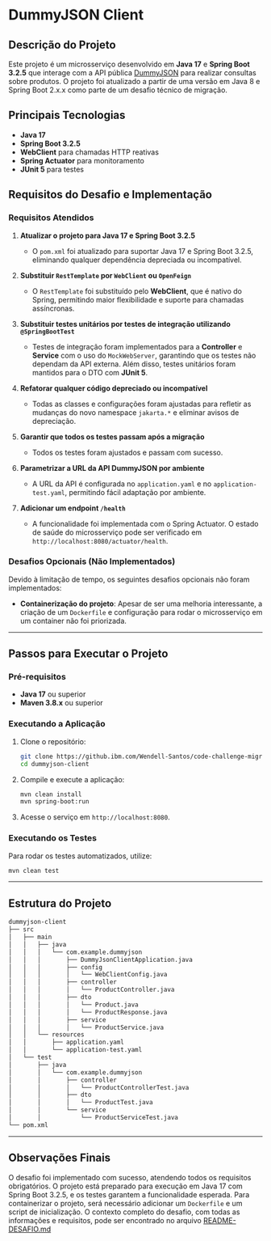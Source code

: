 # DummyJSON Client

## Descrição do Projeto

Este projeto é um microsserviço desenvolvido em **Java 17** e **Spring Boot 3.2.5** que interage com a API pública [DummyJSON](https://dummyjson.com/docs/products) para realizar consultas sobre produtos. O projeto foi atualizado a partir de uma versão em Java 8 e Spring Boot 2.x.x como parte de um desafio técnico de migração.

## Principais Tecnologias

- **Java 17**
- **Spring Boot 3.2.5**
- **WebClient** para chamadas HTTP reativas
- **Spring Actuator** para monitoramento
- **JUnit 5** para testes

## Requisitos do Desafio e Implementação

### Requisitos Atendidos

1. **Atualizar o projeto para Java 17 e Spring Boot 3.2.5**
   - O `pom.xml` foi atualizado para suportar Java 17 e Spring Boot 3.2.5, eliminando qualquer dependência depreciada ou incompatível.

2. **Substituir `RestTemplate` por `WebClient` ou `OpenFeign`**
   - O `RestTemplate` foi substituído pelo **WebClient**, que é nativo do Spring, permitindo maior flexibilidade e suporte para chamadas assíncronas.

3. **Substituir testes unitários por testes de integração utilizando `@SpringBootTest`**
   - Testes de integração foram implementados para a **Controller** e **Service** com o uso do `MockWebServer`, garantindo que os testes não dependam da API externa. Além disso, testes unitários foram mantidos para o DTO com **JUnit 5**.

4. **Refatorar qualquer código depreciado ou incompatível**
   - Todas as classes e configurações foram ajustadas para refletir as mudanças do novo namespace `jakarta.*` e eliminar avisos de depreciação.

5. **Garantir que todos os testes passam após a migração**
   - Todos os testes foram ajustados e passam com sucesso.

6. **Parametrizar a URL da API DummyJSON por ambiente**
   - A URL da API é configurada no `application.yaml` e no `application-test.yaml`, permitindo fácil adaptação por ambiente.

7. **Adicionar um endpoint `/health`**
   - A funcionalidade foi implementada com o Spring Actuator. O estado de saúde do microsserviço pode ser verificado em `http://localhost:8080/actuator/health`.

### Desafios Opcionais (Não Implementados)

Devido à limitação de tempo, os seguintes desafios opcionais não foram implementados:
- **Containerização do projeto**: Apesar de ser uma melhoria interessante, a criação de um `Dockerfile` e configuração para rodar o microsserviço em um container não foi priorizada.

---

## Passos para Executar o Projeto

### Pré-requisitos

- **Java 17** ou superior
- **Maven 3.8.x** ou superior

### Executando a Aplicação

1. Clone o repositório:

    ```bash
    git clone https://github.ibm.com/Wendell-Santos/code-challenge-migration.git
    cd dummyjson-client
    ```

2. Compile e execute a aplicação:

    ```bash
    mvn clean install
    mvn spring-boot:run
    ```

3. Acesse o serviço em `http://localhost:8080`.

### Executando os Testes

Para rodar os testes automatizados, utilize:

```bash
mvn clean test
```

---

## Estrutura do Projeto

```bash
dummyjson-client
├── src
│   ├── main
│   │   ├── java
│   │   │   └── com.example.dummyjson
│   │   │       ├── DummyJsonClientApplication.java
│   │   │       ├── config
│   │   │       │   └── WebClientConfig.java
│   │   │       ├── controller
│   │   │       │   └── ProductController.java
│   │   │       ├── dto
│   │   │       │   └── Product.java
│   │   │       │   └── ProductResponse.java
│   │   │       ├── service
│   │   │       │   └── ProductService.java
│   │   └── resources
│   │       ├── application.yaml
│   │       └── application-test.yaml
│   └── test
│       ├── java
│       │   └── com.example.dummyjson
│       │       ├── controller
│       │       │   └── ProductControllerTest.java
│       │       ├── dto
│       │       │   └── ProductTest.java
│       │       └── service
│       │           └── ProductServiceTest.java
└── pom.xml
```

---

## Observações Finais

O desafio foi implementado com sucesso, atendendo todos os requisitos obrigatórios. 
O projeto está preparado para execução em Java 17 com Spring Boot 3.2.5, e os testes garantem a funcionalidade esperada. 
Para containerizar o projeto, será necessário adicionar um `Dockerfile` e um script de inicialização.
O contexto completo do desafio, com todas as informações e requisitos, pode ser encontrado no arquivo [README-DESAFIO.md](./README-DESAFIO.md)
